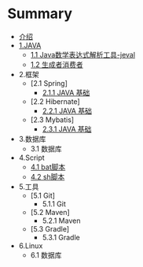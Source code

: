 # Summary

* [介绍](README.md)
* [1.JAVA](1-java.md)
  * [1.1 Java数学表达式解析工具-jeval](11-jeval.md)
  * [1.2 生成者消费者](12-Producer_Consumer.md)
* 2.框架
  * \[2.1 Spring\]
    * [2.1.1 JAVA 基础](11-batying-yong.md)
  * \[2.2 Hibernate\]
    * [2.2.1 JAVA 基础](11-batying-yong.md)
  * \[2.3 Mybatis\]    
    * [2.3.1 JAVA 基础](11-batying-yong.md)
* 3.数据库
  * 3.1 数据库
* 4.Script
  * [4.1 bat脚本](41-bat_script.md)
  * [4.2 sh脚本](42-sh_script.md)
* 5.工具
  * \[5.1 Git\]
    * 5.1.1  Git
  * \[5.2 Maven\]
    * 5.2.1  Maven
  * \[5.3 Gradle\]
    * 5.3.1  Gradle
* 6.Linux
  * 6.1 数据库

